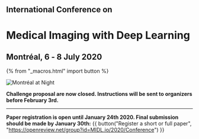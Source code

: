 <h2 class="midl">International Conference on</h2>
<h1 class="midl">Medical&nbsp;Imaging with Deep&nbsp;Learning</h1>
<h2 class="centered">Montréal, 6 ‑ 8 July 2020</h2>

{% from "_macros.html" import button %}


<p class="primary-photo centered">
    <img alt="Montréal at Night" src="/images/montreal-at-night.jpg">
</p>


**Challenge proposal are now closed. Instructions will be sent to organizers before February 3rd.**

---

**Paper registration is open until January 24th 2020. Final submission should be made by January 30th:**
{{ button("Register a short or full paper", "https://openreview.net/group?id=MIDL.io/2020/Conference") }}

